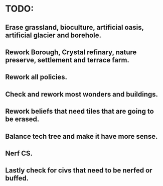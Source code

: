 # TODO:

## Erase grassland, bioculture, artificial oasis, artificial glacier and borehole.

## Rework Borough, Crystal refinary, nature preserve, settlement and terrace farm.

## Rework all policies.

## Check and rework most wonders and buildings.

## Rework beliefs that need tiles that are going to be erased.

## Balance tech tree and make it have more sense.

## Nerf CS.

## Lastly check for civs that need to be nerfed or buffed.
